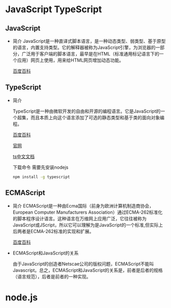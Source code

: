 # JavaScript TypeScript 

## JavaScript

-  简介
    JavaScript是一种直译式脚本语言，是一种动态类型、弱类型、基于原型的语言，内置支持类型。它的解释器被称为JavaScript引擎，为浏览器的一部分，广泛用于客户端的脚本语言，最早是在HTML（标准通用标记语言下的一个应用）网页上使用，用来给HTML网页增加动态功能。

    [百度百科](https://baike.baidu.com/item/javascript/321142?fr=aladdin)

## TypeScript

- 简介

    TypeScript是一种由微软开发的自由和开源的编程语言。它是JavaScript的一个超集，而且本质上向这个语言添加了可选的静态类型和基于类的面向对象编程。

    [百度百科](https://baike.baidu.com/item/typescript/4314718?fr=aladdin)


    [官网](http://www.typescriptlang.org/)


    [ts中文文档](https://www.tslang.cn/samples/index.html)

    下载命令
    需要先安装nodejs
    ```sh
    npm install -g typescript
    ```
## ECMAScript

- 简介
    ECMAScript是一种由Ecma国际（前身为欧洲计算机制造商协会，European Computer Manufacturers Association）通过ECMA-262标准化的脚本程序设计语言。这种语言在万维网上应用广泛，它往往被称为JavaScript或JScript，所以它可以理解为是JavaScript的一个标准,但实际上后两者是ECMA-262标准的实现和扩展。

    [百度百科](https://baike.baidu.com/item/ECMAScript/1889420?fr=aladdin)

- ECMAScript和JavaScript的关系

    由于JavaScript的创造者Netscae公司的版权问题，ECMAScript不能叫Javascript。总之，ECMAScript和JavaScript的关系是，前者是后者的规格（语言规范），后者是前者的一种实现。


# node.js

